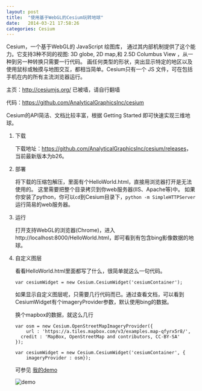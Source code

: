 ```yaml
---
layout: post
title:  "使用基于WebGL的Cesium玩转地球"
date:   2014-03-21 17:58:26
categories: Cesium
---
```


Cesium，一个基于WebGL的 JavaScript 绘图库， 通过其内部机制提供了这个能力。它支持3种不同的视图: 3D globe, 2D map,和 2.5D Columbus View ，从一种到另一种转换只需要一行代码。 画任何类型的形状，突出显示特定的地区以及使用鼠标或触摸与地图交互，都相当简单。Cesium只有一个 JS 文件，可在包括手机在内的所有主流浏览器运行。


主页：<http://cesiumjs.org/> 已被墙，请自行翻墙


代码：<https://github.com/AnalyticalGraphicsInc/cesium>


Cesium的API简洁、文档比较丰富，根据 Getting Started 即可快速实现三维地球。

1. 下载
	
	下载地址：<https://github.com/AnalyticalGraphicsInc/cesium/releases>，当前最新版本为b26。
	
2. 部署

    将下载的压缩包解压，里面有个HelloWorld.html，直接用浏览器打开是无法使用的。
	这里需要把整个目录拷贝到你web服务器(IIS、Apache等)中。
	如果你安装了python，你可以```cd```到Cesium目录下，```python -m SimpleHTTPServer```运行简易的web服务器。
	
3. 运行

	打开支持WebGL的浏览器(Chrome)，进入http://localhost:8000/HelloWorld.html，即可看到有包含bing影像数据的地球。
	
4. 自定义图层

	看看HelloWorld.html里面都写了什么，很简单就这么一句代码。
	
	```var cesiumWidget = new Cesium.CesiumWidget('cesiumContainer');```
	
	
	如果显示自定义图层呢，只需要几行代码而已。通过查看文档，可以看到CesiumWidget有个imageryProvider参数，默认使用bing的数据。
	
	换个mapbox的数据，就这么几行
	
	```
    var osm = new Cesium.OpenStreetMapImageryProvider({
        url : 'https://a.tiles.mapbox.com/v3/examples.map-qfyrx5r8/',
  	  credit : 'MapBox, OpenStreetMap and contributors, CC-BY-SA'
    });
  
    var cesiumWidget = new Cesium.CesiumWidget('cesiumContainer', {
        imageryProvider : osm});
	```
	
	可参见 [我的demo](../../../../earth/index.html)
	
	
	![demo](../../../../pic/CesiumDemo.png)
    

	  
	  


